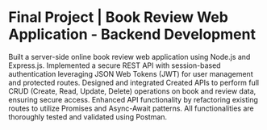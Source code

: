 # Final Project | Book Review Web Application - Backend Development
Built a server-side online book review web application using Node.js and Express.js. Implemented a secure REST API with session-based authentication leveraging JSON Web Tokens (JWT) for user management and protected routes. Designed and integrated Created APIs to perform full CRUD (Create, Read, Update, Delete) operations on book and review data, ensuring secure access. Enhanced API functionality by refactoring existing routes to utilize Promises and Async-Await patterns. All functionalities are thoroughly tested and validated using Postman.
